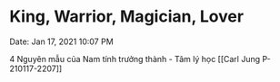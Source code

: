# King, Warrior, Magician, Lover

Date: Jan 17, 2021 10:07 PM

4 Nguyên mẫu của Nam tính trưởng thành - Tâm lý học [[Carl Jung P-210117-2207]]